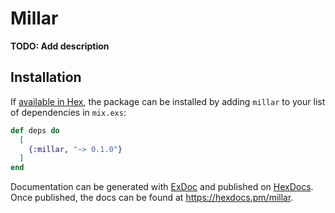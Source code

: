 # Millar

**TODO: Add description**

## Installation

If [available in Hex](https://hex.pm/docs/publish), the package can be installed
by adding `millar` to your list of dependencies in `mix.exs`:

```elixir
def deps do
  [
    {:millar, "~> 0.1.0"}
  ]
end
```

Documentation can be generated with [ExDoc](https://github.com/elixir-lang/ex_doc)
and published on [HexDocs](https://hexdocs.pm). Once published, the docs can
be found at <https://hexdocs.pm/millar>.

